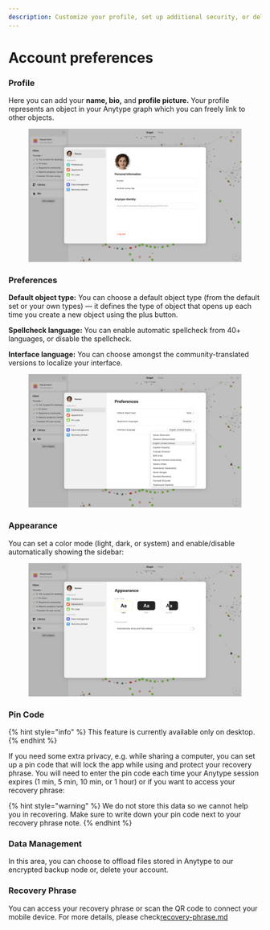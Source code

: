 ```yaml
---
description: Customize your profile, set up additional security, or delete your account
---
```


# Account preferences

### Profile

Here you can add your **name, bio,** and **profile picture.** Your profile represents an object in your Anytype graph which you can freely link to other objects.

<figure><img src="../../.gitbook/assets/Screenshot 2023-08-17 at 18.24.27.png" alt=""><figcaption></figcaption></figure>

### Preferences

**Default object type:** You can choose a default object type (from the default set or your own types) — it defines the type of object that opens up each time you create a new object using the plus button.

**Spellcheck language:** You can enable automatic spellcheck from 40+ languages, or disable the spellcheck.

**Interface language:** You can choose amongst the community-translated versions to localize your interface.

<figure><img src="../../.gitbook/assets/Screenshot 2023-08-17 at 18.24.05.png" alt=""><figcaption></figcaption></figure>

### Appearance

You can set a color mode (light, dark, or system) and enable/disable automatically showing the sidebar:

<figure><img src="../../.gitbook/assets/Screenshot 2023-08-17 at 18.26.01.png" alt=""><figcaption></figcaption></figure>

### Pin Code

{% hint style="info" %}
This feature is currently available only on desktop.
{% endhint %}

If you need some extra privacy, e.g. while sharing a computer, you can set up a pin code that will lock the app while using and protect your recovery phrase. You will need to enter the pin code each time your Anytype session expires (1 min, 5 min, 10 min, or 1 hour) or if you want to access your recovery phrase:

{% hint style="warning" %}
We do not store this data so we cannot help you in recovering. Make sure to write down your pin code next to your recovery phrase note.
{% endhint %}

### Data Management

In this area, you can choose to offload files stored in Anytype to our encrypted backup node or, delete your account.&#x20;

### Recovery Phrase

You can access your recovery phrase or scan the QR code to connect your mobile device. For more details, please check[recovery-phrase.md](recovery-phrase.md "mention")
